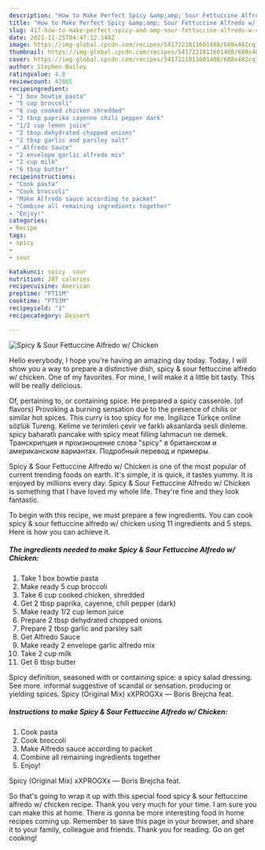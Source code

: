 ```yaml
---
description: "How to Make Perfect Spicy &amp;amp; Sour Fettuccine Alfredo w/ Chicken"
title: "How to Make Perfect Spicy &amp;amp; Sour Fettuccine Alfredo w/ Chicken"
slug: 417-how-to-make-perfect-spicy-and-amp-sour-fettuccine-alfredo-w-chicken
date: 2021-11-25T04:47:12.148Z
image: https://img-global.cpcdn.com/recipes/5417221811601408/680x482cq70/spicy-sour-fettuccine-alfredo-w-chicken-recipe-main-photo.jpg
thumbnail: https://img-global.cpcdn.com/recipes/5417221811601408/680x482cq70/spicy-sour-fettuccine-alfredo-w-chicken-recipe-main-photo.jpg
cover: https://img-global.cpcdn.com/recipes/5417221811601408/680x482cq70/spicy-sour-fettuccine-alfredo-w-chicken-recipe-main-photo.jpg
author: Stephen Bailey
ratingvalue: 4.8
reviewcount: 42865
recipeingredient:
- "1 box bowtie pasta"
- "5 cup broccoli"
- "6 cup cooked chicken shredded"
- "2 tbsp paprika cayenne chili pepper dark"
- "1/2 cup lemon juice"
- "2 tbsp dehydrated chopped onions"
- "2 tbsp garlic and parsley salt"
- " Alfredo Sauce"
- "2 envelope garlic alfredo mix"
- "2 cup milk"
- "6 tbsp butter"
recipeinstructions:
- "Cook pasta"
- "Cook broccoli"
- "Make Alfredo sauce according to packet"
- "Combine all remaining ingredients together"
- "Enjoy!"
categories:
- Recipe
tags:
- spicy
- 
- sour

katakunci: spicy  sour 
nutrition: 287 calories
recipecuisine: American
preptime: "PT11M"
cooktime: "PT53M"
recipeyield: "1"
recipecategory: Dessert

---
```



![Spicy &amp; Sour Fettuccine Alfredo w/ Chicken](https://img-global.cpcdn.com/recipes/5417221811601408/680x482cq70/spicy-sour-fettuccine-alfredo-w-chicken-recipe-main-photo.jpg)

Hello everybody, I hope you're having an amazing day today. Today, I will show you a way to prepare a distinctive dish, spicy &amp; sour fettuccine alfredo w/ chicken. One of my favorites. For mine, I will make it a little bit tasty. This will be really delicious.

Of, pertaining to, or containing spice. He prepared a spicy casserole. (of flavors) Provoking a burning sensation due to the presence of chilis or similar hot spices. This curry is too spicy for me. İngilizce Türkçe online sözlük Tureng. Kelime ve terimleri çevir ve farklı aksanlarda sesli dinleme. spicy baharatlı pancake with spicy meat filling lahmacun ne demek. Транскрипция и произношение слова &#34;spicy&#34; в британском и американском вариантах. Подробный перевод и примеры.

Spicy &amp; Sour Fettuccine Alfredo w/ Chicken is one of the most popular of current trending foods on earth. It's simple, it is quick, it tastes yummy. It is enjoyed by millions every day. Spicy &amp; Sour Fettuccine Alfredo w/ Chicken is something that I have loved my whole life. They're fine and they look fantastic.


To begin with this recipe, we must prepare a few ingredients. You can cook spicy &amp; sour fettuccine alfredo w/ chicken using 11 ingredients and 5 steps. Here is how you can achieve it.

<!--inarticleads1-->

##### The ingredients needed to make Spicy &amp; Sour Fettuccine Alfredo w/ Chicken:

1. Take 1 box bowtie pasta
1. Make ready 5 cup broccoli
1. Take 6 cup cooked chicken, shredded
1. Get 2 tbsp paprika, cayenne, chili pepper (dark)
1. Make ready 1/2 cup lemon juice
1. Prepare 2 tbsp dehydrated chopped onions
1. Prepare 2 tbsp garlic and parsley salt
1. Get  Alfredo Sauce
1. Make ready 2 envelope garlic alfredo mix
1. Take 2 cup milk
1. Get 6 tbsp butter


Spicy definition, seasoned with or containing spice: a spicy salad dressing. See more. informal suggestive of scandal or sensation. producing or yielding spices. Spicy (Original Mix) xXPROGXx — Boris Brejcha feat. 

<!--inarticleads2-->

##### Instructions to make Spicy &amp; Sour Fettuccine Alfredo w/ Chicken:

1. Cook pasta
1. Cook broccoli
1. Make Alfredo sauce according to packet
1. Combine all remaining ingredients together
1. Enjoy!


Spicy (Original Mix) xXPROGXx — Boris Brejcha feat. 

So that's going to wrap it up with this special food spicy &amp; sour fettuccine alfredo w/ chicken recipe. Thank you very much for your time. I am sure you can make this at home. There is gonna be more interesting food in home recipes coming up. Remember to save this page in your browser, and share it to your family, colleague and friends. Thank you for reading. Go on get cooking!
